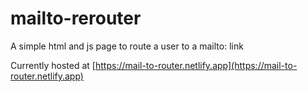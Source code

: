# mailto-rerouter
A simple html and js page to route a user to a mailto: link


Currently hosted at [https://mail-to-router.netlify.app](https://mail-to-router.netlify.app)
